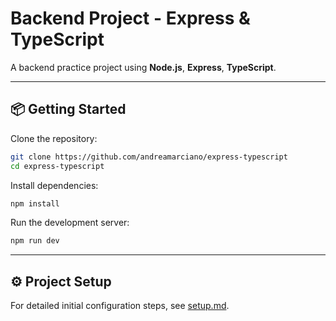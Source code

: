 # Backend Project - Express & TypeScript

A backend practice project using **Node.js**, **Express**, **TypeScript**.

---

## 📦 Getting Started

Clone the repository:

```bash
git clone https://github.com/andreamarciano/express-typescript
cd express-typescript
```

Install dependencies:

```bash
npm install
```

Run the development server:

```bash
npm run dev
```

---

## ⚙️ Project Setup

For detailed initial configuration steps, see [setup.md](./setup.md).
